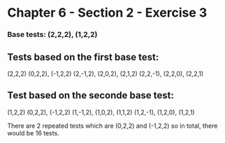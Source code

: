 # Chapter 6 - Section 2 - Exercise 3

### Base tests: (2,2,2), (1,2,2)

## Tests based on the first base test:
(2,2,2)
(0,2,2), (-1,2,2)
(2,-1,2), (2,0,2), (2,1,2)
(2,2,-1), (2,2,0), (2,2,1)

## Test based on the seconde base test:
(1,2,2)
(0,2,2), (-1,2,2)
(1,-1,2), (1,0,2), (1,1,2)
(1,2,-1), (1,2,0), (1,2,1)

There are 2 repeated tests which are (0,2,2) and (-1,2,2) so in total, there would be 16 tests.